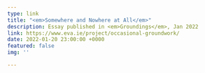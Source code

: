```yaml
---
type: link
title: "<em>Somewhere and Nowhere at All</em>"
description: Essay published in <em>Groundings</em>, Jan 2022
link: https://www.eva.ie/project/occasional-groundwork/
date: 2022-01-20 23:00:00 +0000
featured: false
img: ''

---
```

